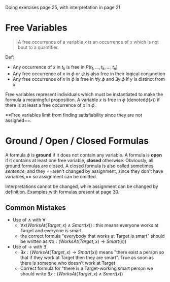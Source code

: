 Doing exercises page 25, with interpretation in page 21
# Free Variables
> A free occurrence of a variable $x$ is an occurrence of $x$ which is not bout to a quantifier.

Def:
- Any occurrence of $x$ in $t_k$ is free in $P(t_1,...,t_k,...,t_n)$
- Any free occurrence of $x$ in $\phi$ or $\psi$ is also free in their logical conjunction
- Any free occurrence of $x$ in $\phi$ is free in $\forall y.\phi$ and $\exists y.\phi$ if $y$ is distinct from $x$

Free variables represent individuals which must be instantiated to make the formula a meaningful proposition.
A variable $x$ is free in $\phi$ (denoted$\phi(x)$) if there is at least a free occurrence of $x$ in $\phi$. 

==Free variables limit from finding satisfiability since they are not assigned==.
# Ground / Open / Closed Formulas
A formula $\phi$ is **ground** if it does not contain any variable. 
A formula is **open** if it contains at least one free variable, **closed** otherwise.
Obviously, all ground formulas are closed. A closed formula is also called sometimes *sentence*, and they ==aren't changed by assignment, since they don't have variables,== so assignment can be omitted.

Interpretations cannot be changed, while assignment can be changed by definition. 
Examples with formulas present at page 30.
## Common Mistakes
- Use of $\wedge$ with $\forall$
	- $\forall x(WorksAt(Target, x)\wedge Smart(x))$ : this means everyone works at Target and everyone is smart.
	- the correct formula "everybody that works at Target is smart" should be written as $\forall x:(WorksAt(Target,x) \rightarrow Smart(x)$)
- Use of $\rightarrow$ with $\exists$ 
	- $\exists x:(WorksAt(Target, x) \rightarrow Smart(x))$ means "there exist a person so that if they work at Target then they are smart". True as soon as there is someone who doesn't work at Target
	- Correct formula for "there is a Target-working smart person we should write $\exists x:(WorksAt(Target,x) \wedge Smart(x))$ 